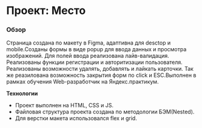 # Проект: Место

### Обзор

Страница создана по макету в Figma, адаптивна для desctop и mobile.Созданы формы в виде popup для ввода данных и просмотра изображений. Для полей ввода реализована лайв-валидация. Реализованы функции регистрации и авторитизации пользователя. Реализованы возможности удалять, добавлять и лайкать карточки. Так же реазилована возможность закрытия форм по click и ESC.Выполнен в рамках обучения Web-разработчик на Яндекс.практикум.

**Технологии**
* Проект выполнен на HTML, CSS и JS. 
* Файловая структура проекта создана по методологии БЭМ(Nested). 
* Для верстки макета использовался flex и grid.
